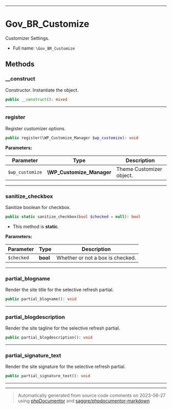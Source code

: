 ***

# Gov_BR_Customize

Customizer Settings.



* Full name: `\Gov_BR_Customize`




## Methods


### __construct

Constructor. Instantiate the object.

```php
public __construct(): mixed
```











***

### register

Register customizer options.

```php
public register(\WP_Customize_Manager $wp_customize): void
```








**Parameters:**

| Parameter | Type | Description |
|-----------|------|-------------|
| `$wp_customize` | **\WP_Customize_Manager** | Theme Customizer object. |




***

### sanitize_checkbox

Sanitize boolean for checkbox.

```php
public static sanitize_checkbox(bool $checked = null): bool
```



* This method is **static**.




**Parameters:**

| Parameter | Type | Description |
|-----------|------|-------------|
| `$checked` | **bool** | Whether or not a box is checked. |




***

### partial_blogname

Render the site title for the selective refresh partial.

```php
public partial_blogname(): void
```











***

### partial_blogdescription

Render the site tagline for the selective refresh partial.

```php
public partial_blogdescription(): void
```











***

### partial_signature_text

Render the site signature for the selective refresh partial.

```php
public partial_signature_text(): void
```











***


***
> Automatically generated from source code comments on 2023-06-27 using [phpDocumentor](http://www.phpdoc.org/) and [saggre/phpdocumentor-markdown](https://github.com/Saggre/phpDocumentor-markdown)
